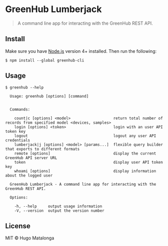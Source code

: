 # GreenHub Lumberjack
> A command line app for interacting with the GreenHub REST API.

## Install

Make sure you have [Node.js](https://nodejs.org) version 4+ installed. Then run the following:

```
$ npm install --global greenhub-cli
```


## Usage

```
$ greenhub --help

  Usage: greenhub [options] [command]


  Commands:

    count|c [options] <model>                   return total number of records from specified model <devices, samples>
    login [options] <token>                     login with an user API token key
    logout                                      logout any user API credentials
    lumberjack|j [options] <model> [params...]  flexible query builder that exports to different formats
    remote [options]                            display the current GreenHub API server URL
    token                                       display user API token key
    whoami [options]                            display information about the logged user

  GreenHub Lumberjack - A command line app for interacting with the GreenHub REST API.

  Options:

    -h, --help     output usage information
    -V, --version  output the version number
```

## License
MIT © Hugo Matalonga
